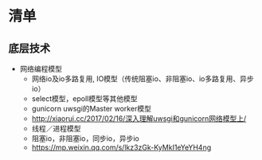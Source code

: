 

# 清单

## 底层技术

* 网络编程模型
  * 网络io及io多路复用, IO模型（传统阻塞io、非阻塞io、io多路复用、异步io）
  * select模型，epoll模型等其他模型
  * gunicorn uwsgi的Master worker模型
  * http://xiaorui.cc/2017/02/16/深入理解uwsgi和gunicorn网络模型上/
  * 线程／进程模型
  * 阻塞io，非阻塞io，同步io，异步io
  * https://mp.weixin.qq.com/s/lkz3zGk-KyMkI1eYeYH4ng